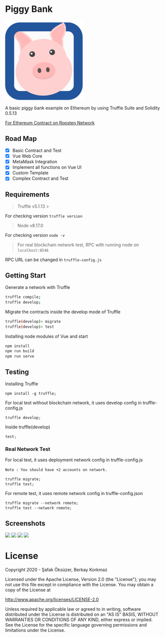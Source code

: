 # Piggy Bank

<img src="./src/assets/piggy.svg" width="250px" />

A basic piggy bank example on Ethereum by using Truffle Suite and Solidity 0.5.13

[For Ethereum Contract on Ropsten Network](https://ropsten.etherscan.io/address/0x3d7b28f3360792dbe5ed21aa352ecec00b66483f)

## Road Map

 - [x] Basic Contract and Test
 - [x] Vue Web Core
 - [x] MetaMask Integration
 - [x] Implement all functions on Vue UI
 - [x] Custom Template
 - [x] Complex Contract and Test

## Requirements

> Truffle v5.1.13 >
>
For checking version ```truffle version```

> Node v8.17.0
>
For checking version ```node -v```

> For real blockchain network test, RPC with running node on `localhost:8546`
>
RPC URL can be changed in `truffle-config.js`

## Getting Start
Generate a network with Truffle

```bash
truffle compile;
truffle develop;
```

Migrate the contracts inside the develop mode of Truffle

```bash
truffle(develop)> migrate
truffle(develop)> test
```

Installing node modules of Vue and start

```bash
npm install
npm run build
npm run serve
```

## Testing

Installing Truffle
```
npm install -g truffle;
```
For local test without blockchain network, it uses develop config in truffle-config.js

```
truffle develop;
```

Inside truffle(develop)
```
test;
```
### Real Network Test

For local test, it uses deployment network config in truffle-config.js

```Note : You should have +2 accounts on network.```

```
truffle migrate;
truffle test;
```

For remote test, it uses remote network config in truffle-config.json

```
truffle migrate --network remote;
truffle test --network remote;
```

## Screenshots

<img src="./screenshots/home.png" width="250px" />
<img src="./screenshots/money.png" width="250px" />
<img src="./screenshots/user.png" width="250px" />
<img src="./screenshots/transaction.png" width="250px" />

# License
Copyright 2020 - Şafak Öksüzer, Berkay Korkmaz

Licensed under the Apache License, Version 2.0 (the "License");
you may not use this file except in compliance with the License.
You may obtain a copy of the License at

   http://www.apache.org/licenses/LICENSE-2.0

Unless required by applicable law or agreed to in writing, software
distributed under the License is distributed on an "AS IS" BASIS,
WITHOUT WARRANTIES OR CONDITIONS OF ANY KIND, either express or implied.
See the License for the specific language governing permissions and
limitations under the License.
